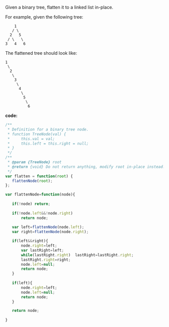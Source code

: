Given a binary tree, flatten it to a linked list in-place.

For example, given the following tree:
```
    1
   / \
  2   5
 / \   \
3   4   6
```
The flattened tree should look like:
```
1
 \
  2
   \
    3
     \
      4
       \
        5
         \
          6
```

**code:**

```js
/**
 * Definition for a binary tree node.
 * function TreeNode(val) {
 *     this.val = val;
 *     this.left = this.right = null;
 * }
 */
/**
 * @param {TreeNode} root
 * @return {void} Do not return anything, modify root in-place instead.
 */
var flatten = function(root) {
   flattenNode(root);
};

var flattenNode=function(node){
    
   if(!node) return;
    
   if(!node.left&&!node.right)
       return node; 
    
   var left=flattenNode(node.left);  
   var right=flattenNode(node.right);

   if(left&&right){
       node.right=left;
       var lastRight=left;
       while(lastRight.right)  lastRight=lastRight.right;
       lastRight.right=right;
       node.left=null;
       return node;
   }
    
   if(left){
       node.right=left;
       node.left=null;
       return node;
   }  

   return node;
   
}

```